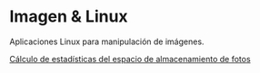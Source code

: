 # Imagen & Linux

Aplicaciones Linux para manipulación de imágenes.

[Cálculo de estadísticas del espacio de almacenamiento de fotos](01/)



